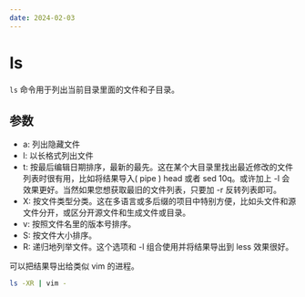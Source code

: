 ```yaml
---
date: 2024-02-03
---
```


# ls

`ls` 命令用于列出当前目录里面的文件和子目录。

## 参数

- a: 列出隐藏文件
- l: 以长格式列出文件
- t: 按最后编辑日期排序，最新的最先。这在某个大目录里找出最近修改的文件列表时很有用，比如将结果导入( pipe ) head 或者 sed 10q。或许加上 -l 会效果更好。当然如果您想获取最旧的文件列表，只要加 -r 反转列表即可。
- X: 按文件类型分类。这在多语言或多后缀的项目中特别方便，比如头文件和源文件分开，或区分开源文件和生成文件或目录。
- v: 按照文件名里的版本号排序。
- S: 按文件大小排序。
- R: 递归地列举文件。这个选项和 -l 组合使用并将结果导出到 less 效果很好。

可以把结果导出给类似 vim 的进程。

```bash
ls -XR | vim -
```
